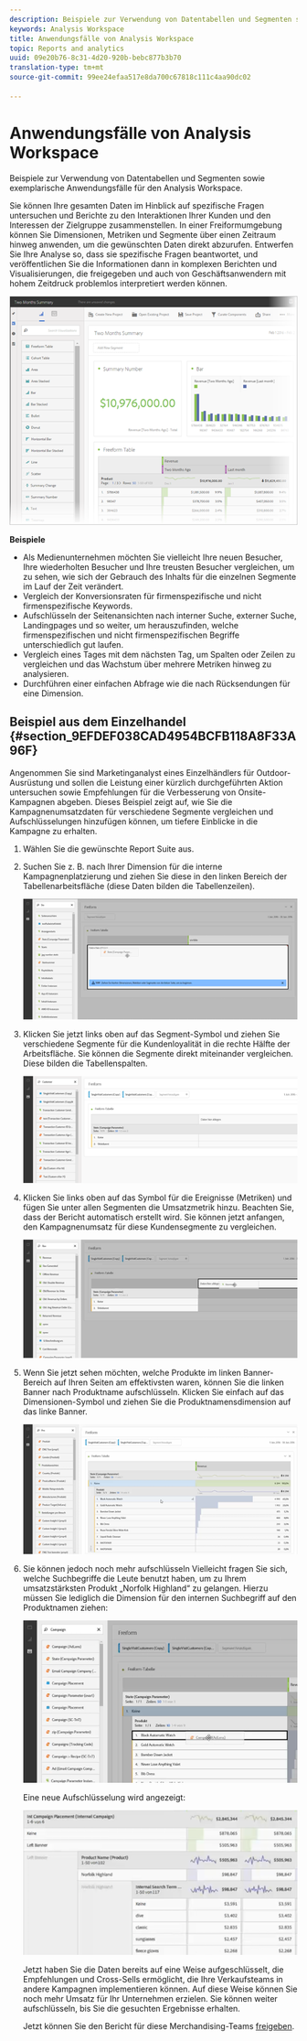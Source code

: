 ```yaml
---
description: Beispiele zur Verwendung von Datentabellen und Segmenten sowie exemplarische Anwendungsfälle für den Analysis Workspace.
keywords: Analysis Workspace
title: Anwendungsfälle von Analysis Workspace
topic: Reports and analytics
uuid: 09e20b76-8c31-4d20-920b-bebc877b3b70
translation-type: tm+mt
source-git-commit: 99ee24efaa517e8da700c67818c111c4aa90dc02

---
```



# Anwendungsfälle von Analysis Workspace

Beispiele zur Verwendung von Datentabellen und Segmenten sowie exemplarische Anwendungsfälle für den Analysis Workspace.

Sie können Ihre gesamten Daten im Hinblick auf spezifische Fragen untersuchen und Berichte zu den Interaktionen Ihrer Kunden und den Interessen der Zielgruppe zusammenstellen. In einer Freiformumgebung können Sie Dimensionen, Metriken und Segmente über einen Zeitraum hinweg anwenden, um die gewünschten Daten direkt abzurufen. Entwerfen Sie Ihre Analyse so, dass sie spezifische Fragen beantwortet, und veröffentlichen Sie die Informationen dann in komplexen Berichten und Visualisierungen, die freigegeben und auch von Geschäftsanwendern mit hohem Zeitdruck problemlos interpretiert werden können.

![](assets/two-months-summary-project.png)

**Beispiele**

* Als Medienunternehmen möchten Sie vielleicht Ihre neuen Besucher, Ihre wiederholten Besucher und Ihre treusten Besucher vergleichen, um zu sehen, wie sich der Gebrauch des Inhalts für die einzelnen Segmente im Lauf der Zeit verändert.
* Vergleich der Konversionsraten für firmenspezifische und nicht firmenspezifische Keywords.
* Aufschlüsseln der Seitenansichten nach interner Suche, externer Suche, Landingpages und so weiter, um herauszufinden, welche firmenspezifischen und nicht firmenspezifischen Begriffe unterschiedlich gut laufen.
* Vergleich eines Tages mit dem nächsten Tag, um Spalten oder Zeilen zu vergleichen und das Wachstum über mehrere Metriken hinweg zu analysieren.
* Durchführen einer einfachen Abfrage wie die nach Rücksendungen für eine Dimension.

## Beispiel aus dem Einzelhandel {#section_9EFDEF038CAD4954BCFB118A8F33A96F}

Angenommen Sie sind Marketinganalyst eines Einzelhändlers für Outdoor-Ausrüstung und sollen die Leistung einer kürzlich durchgeführten Aktion untersuchen sowie Empfehlungen für die Verbesserung von Onsite-Kampagnen abgeben. Dieses Beispiel zeigt auf, wie Sie die Kampagnenumsatzdaten für verschiedene Segmente vergleichen und Aufschlüsselungen hinzufügen können, um tiefere Einblicke in die Kampagne zu erhalten.

1. Wählen Sie die gewünschte Report Suite aus.
1. Suchen Sie z. B. nach Ihrer Dimension für die interne Kampagnenplatzierung und ziehen Sie diese in den linken Bereich der Tabellenarbeitsfläche (diese Daten bilden die Tabellenzeilen).

   ![](assets/drag_dimension.png)

1. Klicken Sie jetzt links oben auf das Segment-Symbol und ziehen Sie verschiedene Segmente für die Kundenloyalität in die rechte Hälfte der Arbeitsfläche. Sie können die Segmente direkt miteinander vergleichen. Diese bilden die Tabellenspalten.

   ![](assets/drag_segments.png)

1. Klicken Sie links oben auf das Symbol für die Ereignisse (Metriken) und fügen Sie unter allen Segmenten die Umsatzmetrik hinzu. Beachten Sie, dass der Bericht automatisch erstellt wird. Sie können jetzt anfangen, den Kampagnenumsatz für diese Kundensegmente zu vergleichen.

   ![](assets/drag_metrics.png)

1. Wenn Sie jetzt sehen möchten, welche Produkte im linken Banner-Bereich auf Ihren Seiten am effektivsten waren, können Sie die linken Banner nach Produktname aufschlüsseln. Klicken Sie einfach auf das Dimensionen-Symbol und ziehen Sie die Produktnamensdimension auf das linke Banner.

   ![](assets/breakdown_prodname.png)

1. Sie können jedoch noch mehr aufschlüsseln Vielleicht fragen Sie sich, welche Suchbegriffe die Leute benutzt haben, um zu Ihrem umsatzstärksten Produkt „Norfolk Highland“ zu gelangen. Hierzu müssen Sie lediglich die Dimension für den internen Suchbegriff auf den Produktnamen ziehen:

   ![](assets/breakdown_intsearchterm.png)

   Eine neue Aufschlüsselung wird angezeigt:

   ![](assets/breakdown_result.png)

   Jetzt haben Sie die Daten bereits auf eine Weise aufgeschlüsselt, die Empfehlungen und Cross-Sells ermöglicht, die Ihre Verkaufsteams in andere Kampagnen implementieren können. Auf diese Weise können Sie noch mehr Umsatz für Ihr Unternehmen erzielen. Sie können weiter aufschlüsseln, bis Sie die gesuchten Ergebnisse erhalten.

   Jetzt können Sie den Bericht für diese Merchandising-Teams [freigeben](/help/analyze/analysis-workspace/curate-share/curate.md).

